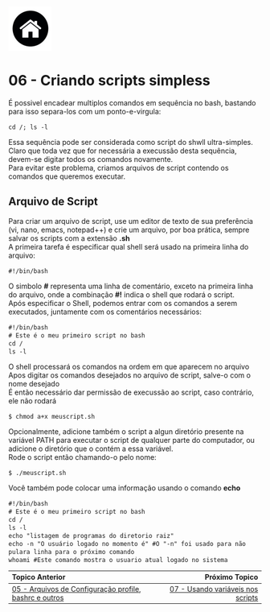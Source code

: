 [![N|Solid](Imagens/Home.jpeg "Ir para Home")](/README.md/)

# 06 - Criando scripts simpless 

É possivel encadear multiplos comandos em sequência no bash, bastando para isso separa-los com um ponto-e-virgula:  
```
cd /; ls -l
```
Essa sequência pode ser considerada como script do shwll ultra-simples.  
Claro que toda vez que for necessária a execussão desta sequência, devem-se digitar todos os comandos novamente.  
Para evitar este problema, criamos arquivos de script contendo os comandos que queremos executar.  

## Arquivo de Script 

Para criar um arquivo de script, use um editor de texto de sua preferência (vi, nano, emacs, notepad++) e crie um arquivo, por boa prática, sempre salvar os scripts com a extensão **.sh**   
A primeira tarefa é especificar qual shell será usado na primeira linha do arquivo:  
```
#!/bin/bash
```
O simbolo **#** representa uma linha de comentário, exceto na primeira linha do arquivo, onde a combinação **#!** indica o shell que rodará o script.  
Após especificar o Shell, podemos entrar com os comandos a serem executados, juntamente com os comentários necessários:  
```
#!/bin/bash
# Este é o meu primeiro script no bash
cd /
ls -l
```
O shell processará os comandos na ordem em que aparecem no arquivo  
Apos digitar os comandos desejados no arquivo de script, salve-o com o nome desejado  
É então necessário dar permissão  de execussão ao script, caso contrário, ele não rodará  
```
$ chmod a+x meuscript.sh
```
Opcionalmente, adicione também o script a algun diretório presente na variável PATH para executar o script de qualquer parte do computador, ou adicione o diretório que o contém a essa variável.  
Rode o script então chamando-o pelo nome:
```
$ ./meuscript.sh
```
Você também pode colocar uma informação usando o comando **echo**  
```
#!/bin/bash
# Este é o meu primeiro script no bash
cd /
ls -l
echo "listagem de programas do diretorio raiz"
echo -n "O usuário logado no momento é" #O "-n" foi usado para não pulara linha para o próximo comando 
whoami #Este comando mostra o usuario atual logado no sistema
```
|Topico Anterior|Próximo Topico|
|:---|---:|
|[05 - Arquivos de Configuração profile, bashrc e outros](arqconfig.md) |[07 - Usando variáveis nos scripts](variaveis_nos_scripts.md)|
